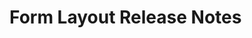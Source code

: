 <!-- Release notes authoring guidelines: http://keepachangelog.com/ -->

# Form Layout Release Notes

<!-- ## [Unreleased] -->

<!--## [VERSION] - [RELEASE_DATE]-->
